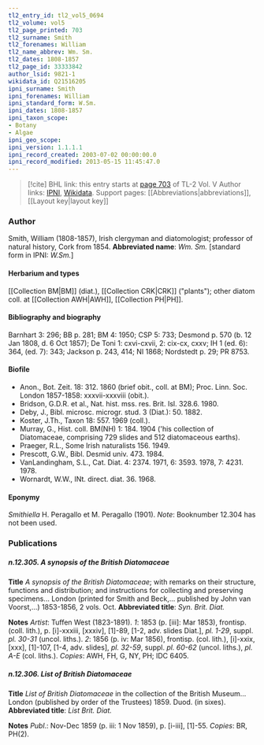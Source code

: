 ```yaml
---
tl2_entry_id: tl2_vol5_0694
tl2_volume: vol5
tl2_page_printed: 703
tl2_surname: Smith
tl2_forenames: William
tl2_name_abbrev: Wm. Sm.
tl2_dates: 1808-1857
tl2_page_id: 33333842
author_lsid: 9821-1
wikidata_id: Q21516205
ipni_surname: Smith
ipni_forenames: William
ipni_standard_form: W.Sm.
ipni_dates: 1808-1857
ipni_taxon_scope: 
- Botany
- Algae
ipni_geo_scope: 
ipni_version: 1.1.1.1
ipni_record_created: 2003-07-02 00:00:00.0
ipni_record_modified: 2013-05-15 11:45:47.0
---
```


> [!cite] BHL link: this entry starts at [page 703](https://www.biodiversitylibrary.org/page/33333842) of TL-2 Vol. V
> Author links: [IPNI](https://www.ipni.org/a/9821-1), [Wikidata](https://www.wikidata.org/wiki/Q21516205). Support pages: [[Abbreviations|abbreviations]], [[Layout key|layout key]]

### Author

Smith, William (1808-1857), Irish clergyman and diatomologist; professor of natural history, Cork from 1854. 
**Abbreviated name**: *Wm. Sm.* \[standard form in IPNI: *W.Sm.*\]

#### Herbarium and types

[[Collection BM|BM]] (diat.), [[Collection CRK|CRK]] ("plants"); other diatom coll. at [[Collection AWH|AWH]], [[Collection PH|PH]].

#### Bibliography and biography

Barnhart 3: 296; BB p. 281; BM 4: 1950; CSP 5: 733; Desmond p. 570 (b. 12 Jan 1808, d. 6 Oct 1857); De Toni 1: cxvi-cxvii, 2: cix-cx, cxxv; IH 1 (ed. 6): 364, (ed. 7): 343; Jackson p. 243, 414; NI 1868; Nordstedt p. 29; PR 8753.

#### Biofile

- Anon., Bot. Zeit. 18: 312. 1860 (brief obit., coll. at BM); Proc. Linn. Soc. London 1857-1858: xxxvii-xxxviii (obit.).
- Bridson, G.D.R. et al., Nat. hist. mss. res. Brit. Isl. 328.6. 1980.
- Deby, J., Bibl. microsc. microgr. stud. 3 (Diat.): 50. 1882.
- Koster, J.Th., Taxon 18: 557. 1969 (coll.).
- Murray, G., Hist. coll. BM(NH) 1: 184. 1904 ('his collection of Diatomaceae, comprising 729 slides and 512 diatomaceous earths).
- Praeger, R.L., Some Irish naturalists 156. 1949.
- Prescott, G.W., Bibl. Desmid univ. 473. 1984.
- VanLandingham, S.L., Cat. Diat. 4: 2374. 1971, 6: 3593. 1978, 7: 4231. 1978.
- Wornardt, W.W., INt. direct. diat. 36. 1968.

#### Eponymy

*Smithiella* H. Peragallo et M. Peragallo (1901). *Note*: Booknumber 12.304 has not been used.

### Publications

##### n.12.305. A synopsis of the British Diatomaceae

**Title**
*A synopsis of the British Diatomaceae*; with remarks on their structure, functions and distribution; and instructions for collecting and preserving specimens... London (printed for Smith and Beck,... published by John van Voorst,...) 1853-1856, 2 vols. Oct.
**Abbreviated title**: *Syn. Brit. Diat.*

**Notes**
*Artist*: Tuffen West (1823-1891).
*1*: 1853 (p. \[iii\]: Mar 1853), frontisp. (coll. lith.), p. \[i\]-xxxiii, \[xxxiv\], \[1\]-89, \[1-2, adv. slides Diat.\], *pl. 1-29*, suppl. *pl. 30-31* (uncol. liths.).
*2*: 1856 (p. iv: Mar 1856), frontisp. (col. lith.), \[i\]-xxix, \[xxx\], \[1\]-107, \[1-4, adv. slides\], *pl. 32-59*, suppl. *pl. 60-62* (uncol. liths.), *pl. A-E* (col. liths.).
*Copies*: AWH, FH, G, NY, PH; IDC 6405.

##### n.12.306. List of British Diatomaceae

**Title**
*List of British Diatomaceae* in the collection of the British Museum... London (published by order of the Trustees) 1859. Duod. (in sixes).
**Abbreviated title**: *List Brit. Diat.*

**Notes**
*Publ*.: Nov-Dec 1859 (p. iii: 1 Nov 1859), p. \[i-iii\], \[1\]-55. *Copies*: BR, PH(2).

